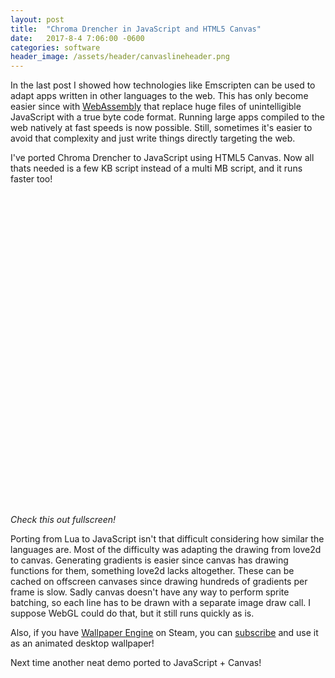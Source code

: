 ```yaml
---
layout: post
title:  "Chroma Drencher in JavaScript and HTML5 Canvas"
date:   2017-8-4 7:06:00 -0600
categories: software
header_image: /assets/header/canvaslineheader.png
---
```

In the last post I showed how technologies like Emscripten can be used to adapt apps written in other languages to the web. This has only become easier since with [WebAssembly](http://webassembly.org/) that replace huge files of unintelligible JavaScript with a true byte code format. Running large apps compiled to the web natively at fast speeds is now possible. Still, sometimes it's easier to avoid that complexity and just write things directly targeting the web.

I've ported Chroma Drencher to JavaScript using HTML5 Canvas. Now all thats needed is a few KB script instead of a multi MB script, and it runs faster too!

<div style="height: 500px;"><script src="/script/line.min.js"></script></div>

*Check this out fullscreen!*

Porting from Lua to JavaScript isn't that difficult considering how similar the languages are. Most of the difficulty was adapting the drawing from love2d to canvas. Generating gradients is easier since canvas has drawing functions for them, something love2d lacks altogether. These can be cached on offscreen canvases since drawing hundreds of gradients per frame is slow. Sadly canvas doesn't have any way to perform sprite batching, so each line has to be drawn with a separate image draw call. I suppose WebGL could do that, but it still runs quickly as is.

Also, if you have [Wallpaper Engine](https://store.steampowered.com/app/431960) on Steam, you can [subscribe](https://steamcommunity.com/sharedfiles/filedetails/?id=1153238076) and use it as an animated desktop wallpaper!

Next time another neat demo ported to JavaScript + Canvas!
